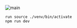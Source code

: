 ![main](https://github.com/mrsamsonn/personal-portfolio/assets/98930957/8a3976e9-1c46-4801-8965-94352a65fee7)

```
run source ./venv/bin/activate
npm run dev
```
